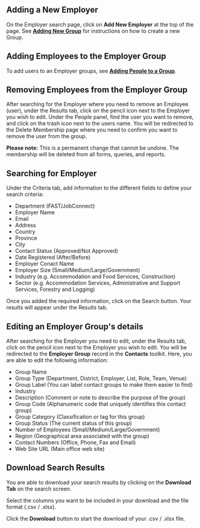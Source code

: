 ## Adding a New Employer

On the Employer search page, click on **Add New Employer** at the top of the page. See <a href="/help/apps/portal/contacts/adding-new-group" target="_blank">**Adding New Group**</a> for instructions on how to create a new Group.

## Adding Employees to the Employer Group

To add users to an Employer groups, see <a href="/help/apps/portal/contacts/adding-new-group" target="_blank">**Adding People to a Group**</a>.

## Removing Employees from the Employer Group

After searching for the Employer where you need to remove an Employee (user), under the Results tab, click on the pencil icon next to the Employer you wish to edit. Under the People panel, find the user you want to remove, and click on the trash icon next to the users name. You will be redirected to the Delete Membership page where you need to confirm you want to remove the user from the group. 

**Please note:**  This is a permanent change that cannot be undone. The membership will be deleted from all forms, queries, and reports.

## Searching for Employer

Under the Criteria tab, add information to the different fields to define your search criteria:

* Department (FAST/JobConnect)
* Employer Name
* Email
* Address
* Country
* Province
* City
* Contact Status (Approved/Not Approved)
* Date Registered (After/Before)
* Employer Conact Name
* Employer Size (Small/Medium/Large/Government)
* Industry (e.g. Accommodation and Food Services, Construction)
* Sector (e.g. Accommodation Services, Administrative and Support Services, Forestry and Logging)

Once you added the required information, click on the Search button. Your results will appear under the Results tab.

## Editing an Employer Group's details

After searching for the Employer you need to edit, under the Results tab, click on the pencil icon next to the Employer you wish to edit. You will be redirected to the **Employer Group** record in the **Contacts** toolkit. Here, you are able to edit the following information:
* Group Name
* Group Type (Department, District, Employer, List, Role, Team, Venue)
* Group Label (You can label contact groups to make them easier to find)
* Industry
* Description (Comment or note to describe the purpose of the group)
* Group Code (Alphanumeric code that uniquely identifies this contact group)
* Group Category (Classification or tag for this group)
* Group Status (The current status of this group)
* Number of Employees (Small/Medium/Large/Government)
* Region (Geographical area associated with the group)
* Contact Numbers (Office, Phone, Fax and Email)
* Web Site URL (Main office web site)

## Download Search Results

You are able to download your search results by clicking on the **Download Tab** on the search screen.

Select the columns you want to be included in your download and the file format (.csv / .xlsx).

Click the **Download** button to start the download of your .csv / .xlsx file.